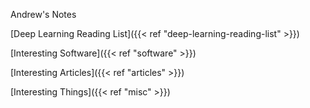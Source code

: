 ---
---
Andrew's Notes

[Deep Learning Reading List]({{< ref "deep-learning-reading-list" >}})

[Interesting Software]({{< ref "software" >}})

[Interesting Articles]({{< ref "articles" >}})

[Interesting Things]({{< ref "misc" >}})
